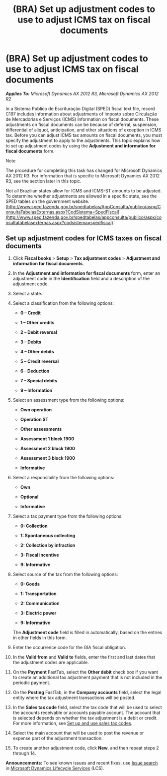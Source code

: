 ﻿---
title: (BRA) Set up adjustment codes to use to adjust ICMS tax on fiscal documents
TOCTitle: (BRA) Set up adjustment codes to use to adjust ICMS tax on fiscal documents
ms:assetid: ef2b4e7c-d37d-4940-bde9-1efd0e67850f
ms:mtpsurl: https://technet.microsoft.com/en-us/library/Dn305887(v=AX.60)
ms:contentKeyID: 54912991
ms.date: 04/18/2014
mtps_version: v=AX.60
f1_keywords:
- ICMS
- Forms.FBFiscalDocumentAdjustmentCodeICMS_BR
- MsDynAx060.Forms.FBFiscalDocumentAdjustmentCodeICMS_BR
---

# (BRA) Set up adjustment codes to use to adjust ICMS tax on fiscal documents 


_**Applies To:** Microsoft Dynamics AX 2012 R3, Microsoft Dynamics AX 2012 R2_

In a Sistema Publico de Escrituração Digital (SPED) fiscal text file, record C197 includes information about adjustments of Imposto sobre Circulação de Mercadorias e Serviços (ICMS) information on fiscal documents. These adjustments on fiscal documents can be because of deferral, suspension, differential of aliquot, anticipation, and other situations of exception in ICMS tax. Before you can adjust ICMS tax amounts on fiscal documents, you must specify the adjustment to apply to the adjustments. This topic explains how to set up adjustment codes by using the **Adjustment and information for fiscal documents** form.


> [!NOTE]
> <P>The procedure for completing this task has changed for Microsoft Dynamics AX 2012 R3. For information that is specific to Microsoft Dynamics AX 2012 R3, see the section later in this topic.</P>



Not all Brazilian states allow for ICMS and ICMS-ST amounts to be adjusted. To determine whether adjustments are allowed in a specific state, see the SPED tables on the government website. [http://www.sped.fazenda.gov.br/spedtabelas/AppConsulta/publico/aspx/ConsultaTabelasExternas.aspx?CodSistema=SpedFiscal](http://www.sped.fazenda.gov.br/spedtabelas/appconsulta/publico/aspx/consultatabelasexternas.aspx?codsistema=spedfiscal)

## Set up adjustment codes for ICMS taxes on fiscal documents

1.  Click **Fiscal books** \> **Setup** \> **Tax adjustment codes** \> **Adjustment and information for fiscal documents**.

2.  In the **Adjustment and information for fiscal documents** form, enter an adjustment code in the **Identification** field and a description of the adjustment code.

3.  Select a state.

4.  Select a classification from the following options:
    
      - **0 – Credit**
    
      - **1 – Other credits**
    
      - **2 – Debit reversal**
    
      - **3 – Debits**
    
      - **4 – Other debits**
    
      - **5 – Credit reversal**
    
      - **6 - Deduction**
    
      - **7 – Special debits**
    
      - **9 – Information**

5.  Select an assessment type from the following options:
    
      - **Own operation**
    
      - **Operation ST**
    
      - **Other assessments**
    
      - **Assessment 1 block 1900**
    
      - **Assessment 2 block 1900**
    
      - **Assessment 3 block 1900**
    
      - **Informative**

6.  Select a responsibility from the following options:
    
      - **Own**
    
      - **Optional**
    
      - **Informative**

7.  Select a tax payment type from the following options:
    
      - **0: Collection**
    
      - **1: Spontaneous collecting**
    
      - **2: Collection by infraction**
    
      - **3: Fiscal incentive**
    
      - **9: Informative**

8.  Select source of the tax from the following options:
    
      - **0: Goods**
    
      - **1: Transportation**
    
      - **2: Communication**
    
      - **3: Electric power**
    
      - **9: Informative**
    
    The **Adjustment code** field is filled in automatically, based on the entries in other fields in this form.

9.  Enter the occurrence code for the GIA fiscal obligation.

10. In the **Valid from** and **Valid to** fields, enter the first and last dates that the adjustment codes are applicable.

11. On the **Payment** FastTab, select the **Other debit** check box if you want to create an additional tax adjustment payment that is not included in the periodic payment.

12. On the **Posting** FastTab, in the **Company accounts** field, select the legal entity where the tax adjustment transactions will be posted.

13. In the **Sales tax code** field, select the tax code that will be used to select the accounts receivable or accounts payable account. The account that is selected depends on whether the tax adjustment is a debit or credit. For more information, see [Set up and use sales tax codes](set-up-and-use-sales-tax-codes.md).

14. Select the main account that will be used to post the revenue or expense part of the adjustment transaction.

15. To create another adjustment code, click **New**, and then repeat steps 2 through 14.

  
**Announcements:** To see known issues and recent fixes, use [Issue search](http://go.microsoft.com/fwlink/?linkid=389258) in [Microsoft Dynamics Lifecycle Services](http://go.microsoft.com/fwlink/?linkid=306505) (LCS).


